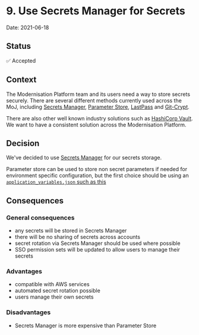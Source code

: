 # 9. Use Secrets Manager for Secrets

Date: 2021-06-18

## Status

✅ Accepted

## Context

The Modernisation Platform team and its users need a way to store secrets securely. There are several different methods currently used across the MoJ, including [Secrets Manager](https://aws.amazon.com/secrets-manager/), [Parameter Store](https://docs.aws.amazon.com/systems-manager/latest/userguide/systems-manager-parameter-store.html), [LastPass](https://www.lastpass.com/) and [Git-Crypt](https://github.com/AGWA/git-crypt).

There are also other well known industry solutions such as [HashiCorp Vault](https://www.vaultproject.io/). We want to have a consistent solution across the Modernisation Platform.

## Decision

We've decided to use [Secrets Manager](https://aws.amazon.com/secrets-manager/) for our secrets storage.

Parameter store can be used to store non secret parameters if needed for environment specific configuration, but the first choice should be using an [`application_variables.json` such as this](https://github.com/ministryofjustice/modernisation-platform-environments/blob/main/terraform/environments/sprinkler/application_variables.json)

## Consequences

### General consequences

* any secrets will be stored in Secrets Manager
* there will be no sharing of secrets across accounts
* secret rotation via Secrets Manager should be used where possible
* SSO permission sets will be updated to allow users to manage their secrets

### Advantages

* compatible with AWS services
* automated secret rotation possible
* users manage their own secrets

### Disadvantages

* Secrets Manager is more expensive than Parameter Store
